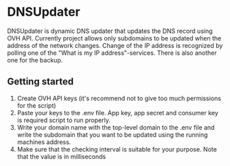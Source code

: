 # DNSUpdater

DNSUpdater is dynamic DNS updater that updates the DNS record using OVH API. Currently project allows only subdomains to be updated when the address of the network changes. Change of the IP address is recognized by polling one of the "What is my IP address"-services. There is also another one for the backup. 


## Getting started

1. Create OVH API keys (it's recommend not to give too much permissions for the script)
2. Paste your keys to the .env file. App key, app secret and consumer key is required script to run properly.
3. Write your domain name with the top-level domain to the .env file and write the subdomain that you want to be updated using the running machines address.
4. Make sure that the checking interval is suitable for your purpose. Note that the value is in milliseconds